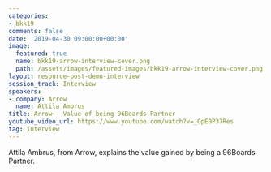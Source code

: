 ```yaml
---
categories:
- bkk19
comments: false
date: '2019-04-30 09:00:00+00:00'
image:
  featured: true
  name: bkk19-arrow-interview-cover.png
  path: /assets/images/featured-images/bkk19-arrow-interview-cover.png
layout: resource-post-demo-interview
session_track: Interview
speakers:
- company: Arrow
  name: Attila Ambrus
title: Arrow - Value of being 96Boards Partner
youtube_video_url: https://www.youtube.com/watch?v=_GpE0P37Res
tag: interview
---
```

Attila Ambrus, from Arrow, explains the value gained by being a 96Boards Partner.
